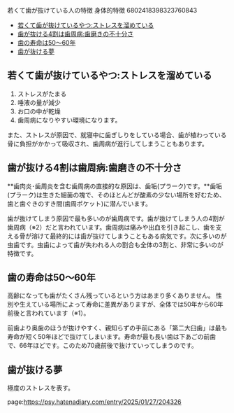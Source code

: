若くて歯が抜けている人の特徴
身体的特徴
6802418398323760843

- [若くて歯が抜けているやつ:ストレスを溜めている](#若くて歯が抜けているやつストレスを溜めている)
- [歯が抜ける4割は歯周病:歯磨きの不十分さ](#歯が抜ける4割は歯周病歯磨きの不十分さ)
- [歯の寿命は50～60年](#歯の寿命は5060年)
- [歯が抜ける夢](#歯が抜ける夢)



## 若くて歯が抜けているやつ:ストレスを溜めている

1. ストレスがたまる
2. 唾液の量が減少
3. お口の中が乾燥
4. 歯周病になりやすい環境になります。

また、ストレスが原因で、就寝中に歯ぎしりをしている場合、歯が植わっている骨に負担がかかって吸収され、歯周病が進行してしまうこともあります。

## 歯が抜ける4割は歯周病:歯磨きの不十分さ

**歯肉炎･歯周炎を含む歯周病の直接的な原因は、歯垢(プラーク)です。**歯垢(プラーク)は生きた細菌の塊で、そのほとんどが酸素の少ない場所を好むため、歯と歯ぐきのすき間(歯周ポケット)に潜んでいます。

歯が抜けてしまう原因で最も多いのが歯周病です。歯が抜けてしまう人の4割が歯周病（※2）だと言われています。歯周病は痛みや出血を引き起こし、歯を支える骨が溶けて最終的には歯が抜けてしまうこともある病気です。次に多いのが虫歯です。虫歯によって歯が失われる人の割合も全体の3割と、非常に多いのが特徴です。



## 歯の寿命は50～60年

高齢になっても歯がたくさん残っているという方はあまり多くありません。
性別や生えている場所によって寿命に差異がありますが、全体では50年から60年前後と言われています（※1）。

前歯より奥歯のほうが抜けやすく、親知らずの手前にある「第二大臼歯」は最も寿命が短く50年ほどで抜けてしまいます。寿命が最も長い歯は下あごの前歯で、66年ほどです。このため70歳前後で抜けていってしまうのです。


## 歯が抜ける夢

極度のストレスを表す。






page:https://psy.hatenadiary.com/entry/2025/01/27/204326
